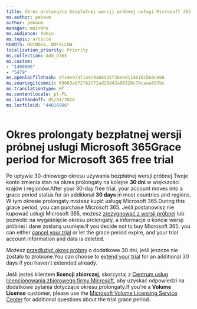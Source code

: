 ```yaml
---
title: Okres prolongaty bezpłatnej wersji próbnej usługi Microsoft 365
ms.author: pebaum
author: pebaum
manager: mnirkhe
ms.audience: Admin
ms.topic: article
ROBOTS: NOINDEX, NOFOLLOW
localization_priority: Priority
ms.collection: Adm_O365
ms.custom:
- "1400006"
- "5479"
ms.openlocfilehash: d7c4e97371a4c9a8643573bebd114b18cb60c866
ms.sourcegitcommit: 69663ab72f62f72ad28d43a08328c74caaa697bc
ms.translationtype: HT
ms.contentlocale: pl-PL
ms.lasthandoff: 05/04/2020
ms.locfileid: "44016986"
---
```

# <a name="grace-period-for-microsoft-365-free-trial"></a><span data-ttu-id="d0108-102">Okres prolongaty bezpłatnej wersji próbnej usługi Microsoft 365</span><span class="sxs-lookup"><span data-stu-id="d0108-102">Grace period for Microsoft 365 free trial</span></span>

<span data-ttu-id="d0108-103">Po upływie 30-dniowego okresu używania bezpłatnej wersji próbnej Twoje konto zmienia stan na okres prolongaty na kolejne **30 dni** w większości krajów i regionów.</span><span class="sxs-lookup"><span data-stu-id="d0108-103">After your 30-day free trial, your account moves into a grace period status for an additional **30 days** in most countries and regions.</span></span> <span data-ttu-id="d0108-104">W tym okresie prolongaty możesz kupić usługę Microsoft 365.</span><span class="sxs-lookup"><span data-stu-id="d0108-104">During this grace period, you can purchase Microsoft 365.</span></span> <span data-ttu-id="d0108-105">Jeśli postanowisz nie kupować usługi Microsoft 365, możesz [zrezygnować z wersji próbnej](https://docs.microsoft.com/microsoft-365/commerce/subscriptions/cancel-your-subscription?view=o365-worldwide) lub pozwolić na wygaśnięcie okresu prolongaty, a informacje o koncie wersji próbnej i dane zostaną usunięte.</span><span class="sxs-lookup"><span data-stu-id="d0108-105">If you decide not to buy Microsoft 365, you can either [cancel your trial](https://docs.microsoft.com/microsoft-365/commerce/subscriptions/cancel-your-subscription?view=o365-worldwide) or let the grace period expire, and your trial account information and data is deleted.</span></span>

<span data-ttu-id="d0108-106">Możesz [przedłużyć okres próbny](https://docs.microsoft.com/microsoft-365/commerce/extend-your-trial) o dodatkowe 30 dni, jeśli jeszcze nie zostało to zrobione.</span><span class="sxs-lookup"><span data-stu-id="d0108-106">You can choose to [extend your trial](https://docs.microsoft.com/microsoft-365/commerce/extend-your-trial) for an additional 30 days if you haven't extended already.</span></span>

<span data-ttu-id="d0108-107">Jeśli jesteś klientem **licencji zbiorczej**, skorzystaj z [Centrum usług licencjonowania zbiorowego firmy Microsoft](https://support.microsoft.com/help/4471406/how-to-contact-the-microsoft-volume-licensing-service-center), aby uzyskać odpowiedzi na dodatkowe pytania dotyczące okresu prolongaty.</span><span class="sxs-lookup"><span data-stu-id="d0108-107">If you're a **Volume License** customer, please use the [Microsoft Volume Licensing Service Center](https://support.microsoft.com/help/4471406/how-to-contact-the-microsoft-volume-licensing-service-center) for additional questions about the trial grace period.</span></span>
